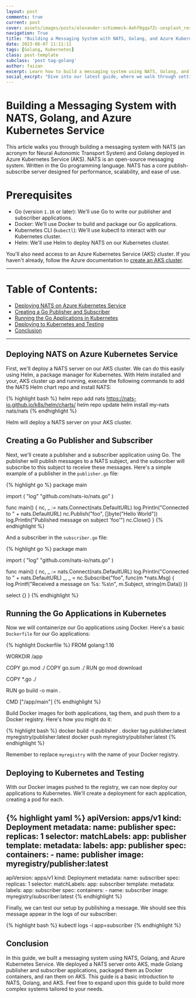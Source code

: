 ```yaml
---
layout: post
comments: true
current: post
cover: assets/images/posts/alexander-schimmeck-Aohf8gqa7Zc-unsplash_resized.webp
navigation: True
title: "Building a Messaging System with NATS, Golang, and Azure Kubernetes Service"
date: 2023-06-07 11:11:11
tags: [Golang, Kubernetes]
class: post-template
subclass: 'post tag-golang'
author: faizan
excerpt: Learn how to build a messaging system using NATS, Golang, and Azure Kubernetes Service in our step-by-step guide.
social_excrpt: "Dive into our latest guide, where we walk through setting up a messaging system with #NATS, #Golang, and #Azure #Kubernetes Service. Learn to deploy a NATS server, build Golang publisher and subscriber applications, package them as #Docker #containers, and run them on #AKS!"
---
```


# Building a Messaging System with NATS, Golang, and Azure Kubernetes Service

This article walks you through building a messaging system with NATS (an acronym for Neural Autonomic Transport System) and Golang deployed in Azure Kubernetes Service (AKS). NATS is an open-source messaging system. Written in the Go programming language. NATS has a core publish-subscribe server designed for performance, scalability, and ease of use.

# Prerequisites

- Go (version `1.16` or later): We'll use Go to write our publisher and subscriber applications.
- Docker: We'll use Docker to build and package our Go applications.
- Kubernetes CLI (`kubectl`): We'll use kubectl to interact with our Kubernetes cluster.
- Helm: We'll use Helm to deploy NATS on our Kubernetes cluster.

You'll also need access to an Azure Kubernetes Service (AKS) cluster. If you haven't already, follow the Azure documentation to [create an AKS cluster](https://docs.microsoft.com/en-us/azure/aks/intro-kubernetes).

***

# Table of Contents:

* [Deploying NATS on Azure Kubernetes Service](#deploying-nats-on-azure-kubernetes-service)
* [Creating a Go Publisher and Subscriber](#creating-a-go-publisher-and-subscriber)
* [Running the Go Applications in Kubernetes](#running-the-go-applications-in-kubernetes)
* [Deploying to Kubernetes and Testing](#deploying-to-kubernetes-and-testing)
* [Conclusion](#conclusion)

***


## Deploying NATS on Azure Kubernetes Service

First, we'll deploy a NATS server on our AKS cluster. We can do this easily using Helm, a package manager for Kubernetes. With Helm installed and your, AKS cluster up and running, execute the following commands to add the NATS Helm chart repo and install NATS:

{% highlight bash %}
helm repo add nats https://nats-io.github.io/k8s/helm/charts/
helm repo update
helm install my-nats nats/nats
{% endhighlight %}

Helm will deploy a NATS server on your AKS cluster.

## Creating a Go Publisher and Subscriber

Next, we'll create a publisher and a subscriber application using Go. The publisher will publish messages to a NATS subject, and the subscriber will subscribe to this subject to receive these messages. Here's a simple example of a publisher in the `publisher.go` file:

{% highlight go %}
package main

import (
  "log"
  "github.com/nats-io/nats.go"
)

func main() {
  nc, _ := nats.Connect(nats.DefaultURL)
  log.Println("Connected to " + nats.DefaultURL)
  nc.Publish("foo", []byte("Hello World"))
  log.Println("Published message on subject 'foo'")
  nc.Close()
}
{% endhighlight %}

And a subscriber in the `subscriber.go` file:

{% highlight go %}
package main

import (
  "log"
  "github.com/nats-io/nats.go"
)

func main() {
  nc, _ := nats.Connect(nats.DefaultURL)
  log.Println("Connected to " + nats.DefaultURL)
  _, _ = nc.Subscribe("foo", func(m *nats.Msg) {
    log.Printf("Received a message on %s: %s\n", m.Subject, string(m.Data))
  })

  select {}
}
{% endhighlight %}

## Running the Go Applications in Kubernetes

Now we will containerize our Go applications using Docker. Here's a basic `Dockerfile` for our Go applications:

{% highlight Dockerfile %}
FROM golang:1.16

WORKDIR /app

COPY go.mod ./
COPY go.sum ./
RUN go mod download

COPY *.go ./

RUN go build -o main .

CMD ["/app/main"]
{% endhighlight %}

Build Docker images for both applications, tag them, and push them to a Docker registry. Here's how you might do it:

{% highlight bash %}
docker build -t publisher .
docker tag publisher:latest myregistry/publisher:latest
docker push myregistry/publisher:latest
{% endhighlight %}

Remember to replace `myregistry` with the name of your Docker registry.

## Deploying to Kubernetes and Testing

With our Docker images pushed to the registry, we can now deploy our applications to Kubernetes. We'll create a deployment for each application, creating a pod for each.

{% highlight yaml %}
apiVersion: apps/v1
kind: Deployment
metadata:
  name: publisher
spec:
  replicas: 1
  selector:
    matchLabels:
      app: publisher
  template:
    metadata:
      labels:
        app: publisher
    spec:
      containers:
        - name: publisher
          image: myregistry/publisher:latest
---
apiVersion: apps/v1
kind: Deployment
metadata:
  name: subscriber
spec:
  replicas: 1
  selector:
    matchLabels:
      app: subscriber
  template:
    metadata:
      labels:
        app: subscriber
    spec:
      containers:
        - name: subscriber
          image: myregistry/subscriber:latest
{% endhighlight %}

Finally, we can test our setup by publishing a message. We should see this message appear in the logs of our subscriber:

{% highlight bash %}
kubectl logs -l app=subscriber
{% endhighlight %}

## Conclusion

In this guide, we built a messaging system using NATS, Golang, and Azure Kubernetes Service. We deployed a NATS server onto AKS, made Golang publisher and subscriber applications, packaged them as Docker containers, and ran them on AKS. This guide is a basic introduction to NATS, Golang, and AKS. Feel free to expand upon this guide to build more complex systems tailored to your needs.
